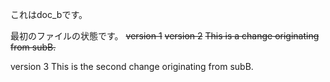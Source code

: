 これはdoc_bです。

最初のファイルの状態です。
~~version 1~~
~~version 2~~
~~This is a change originating from subB.~~

version 3
This is the second change originating from subB.